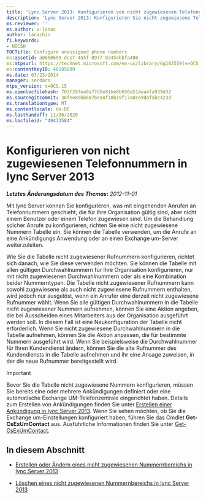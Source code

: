 ```yaml
---
title: 'Lync Server 2013: Konfigurieren von nicht zugewiesenen Telefonnummern'
description: 'Lync Server 2013: Konfigurieren Sie nicht zugewiesene Telefonnummern.'
ms.reviewer: ''
ms.author: v-lanac
author: lanachin
f1.keywords:
- NOCSH
TOCTitle: Configure unassigned phone numbers
ms:assetid: a0650659-dce7-455f-8977-02454bbfa400
ms:mtpsurl: https://technet.microsoft.com/en-us/library/Gg182559(v=OCS.15)
ms:contentKeyID: 48185009
ms.date: 07/23/2014
manager: serdars
mtps_version: v=OCS.15
ms.openlocfilehash: 702f297ea0a77d5e81be8b650a514ea4fa939d32
ms.sourcegitcommit: 36fee89bb887bea4f18b19f17a8c69daf5bc423d
ms.translationtype: MT
ms.contentlocale: de-DE
ms.lasthandoff: 11/26/2020
ms.locfileid: "49433584"
---
```

# <a name="configure-unassigned-phone-numbers-in-lync-server-2013"></a>Konfigurieren von nicht zugewiesenen Telefonnummern in lync Server 2013

<div data-xmlns="http://www.w3.org/1999/xhtml">

<div class="topic" data-xmlns="http://www.w3.org/1999/xhtml" data-msxsl="urn:schemas-microsoft-com:xslt" data-cs="https://msdn.microsoft.com/">

<div data-asp="https://msdn2.microsoft.com/asp">



</div>

<div id="mainSection">

<div id="mainBody">

<span> </span>

_**Letztes Änderungsdatum des Themas:** 2012-11-01_

Mit lync Server können Sie konfigurieren, was mit eingehenden Anrufen an Telefonnummern geschieht, die für Ihre Organisation gültig sind, aber nicht einem Benutzer oder einem Telefon zugewiesen sind. Um die Behandlung solcher Anrufe zu konfigurieren, richten Sie eine nicht zugewiesene Nummern Tabelle ein. Sie können die Tabelle verwenden, um die Anrufe an eine Ankündigungs Anwendung oder an einen Exchange um-Server weiterzuleiten.

Wie Sie die Tabelle nicht zugewiesener Rufnummern konfigurieren, richtet sich danach, wie Sie diese verwenden möchten. Sie können die Tabelle mit allen gültigen Durchwahlnummern für Ihre Organisation konfigurieren, nur mit nicht zugewiesenen Durchwahlnummern oder als eine Kombination beider Nummerntypen. Die Tabelle nicht zugewiesener Rufnummern kann sowohl zugewiesene als auch nicht zugewiesene Rufnummern enthalten, wird jedoch nur ausgelöst, wenn ein Anrufer eine derzeit nicht zugewiesene Rufnummer wählt. Wenn Sie alle gültigen Durchwahlnummern in die Tabelle nicht zugewiesener Nummern aufnehmen, können Sie eine Aktion angeben, die bei Ausscheiden eines Mitarbeiters aus der Organisation ausgeführt werden soll. In diesem Fall ist eine Neukonfiguration der Tabelle nicht erforderlich. Wenn Sie nicht zugewiesene Durchwahlnummern in die Tabelle aufnehmen, können Sie die Aktion anpassen, die für bestimmte Nummern ausgeführt wird. Wenn Sie beispielsweise die Durchwahlnummer für Ihren Kundendienst ändern, können Sie die alte Rufnummer des Kundendiensts in die Tabelle aufnehmen und ihr eine Ansage zuweisen, in der die neue Rufnummer bereitgestellt wird.

<div>


> [!IMPORTANT]  
> Bevor Sie die Tabelle nicht zugewiesene Nummern konfigurieren, müssen Sie bereits eine oder mehrere Ankündigungen definiert oder eine automatische Exchange UM-Telefonzentrale eingerichtet haben. Details zum Erstellen von Ankündigungen finden Sie unter <A href="lync-server-2013-create-an-announcement.md">Erstellen einer Ankündigung in lync Server 2013</A>. Wenn Sie sehen möchten, ob Sie die Exchange um-Einstellungen konfiguriert haben, führen Sie das Cmdlet <STRONG>Get-CsExUmContact</STRONG> aus. Ausführliche Informationen finden Sie unter <A href="https://docs.microsoft.com/powershell/module/skype/Get-CsExUmContact">Get-CsExUmContact</A>.



</div>

<div>

## <a name="in-this-section"></a>In diesem Abschnitt

  - [Erstellen oder Ändern eines nicht zugewiesenen Nummernbereichs in lync Server 2013](lync-server-2013-create-or-modify-an-unassigned-number-range.md)

  - [Löschen eines nicht zugewiesenen Nummernbereichs in lync Server 2013](lync-server-2013-delete-an-unassigned-number-range.md)

</div>

</div>

<span> </span>

</div>

</div>

</div>


